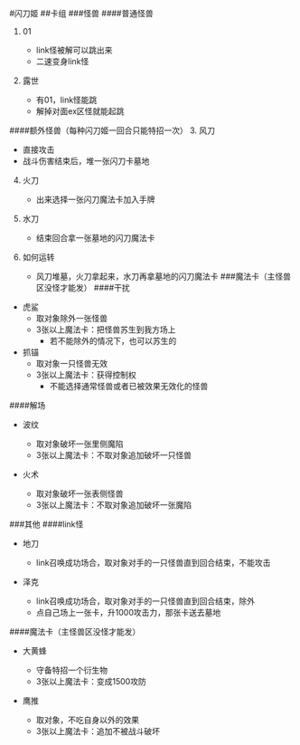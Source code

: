 #闪刀姬
##卡组
###怪兽
####普通怪兽
1. 01
   - link怪被解可以跳出来
   - 二速变身link怪

2. 露世
   - 有01，link怪能跳
   - 解掉对面ex区怪就能起跳

####额外怪兽（每种闪刀姬一回合只能特招一次）
3. 风刀
   - 直接攻击
   - 战斗伤害结束后，堆一张闪刀卡墓地

4. 火刀
   - 出来选择一张闪刀魔法卡加入手牌

5. 水刀
   - 结束回合拿一张墓地的闪刀魔法卡

6. 如何运转
   - 风刀堆墓，火刀拿起来，水刀再拿墓地的闪刀魔法卡
###魔法卡（主怪兽区没怪才能发）
####干扰
- 虎鲨
  - 取对象除外一张怪兽
  - 3张以上魔法卡：把怪兽苏生到我方场上
    - 若不能除外的情况下，也可以苏生的 
- 抓锚
  - 取对象一只怪兽无效
  - 3张以上魔法卡：获得控制权
    - 不能选择通常怪兽或者已被效果无效化的怪兽

####解场
- 波纹
  - 取对象破坏一张里侧魔陷
  - 3张以上魔法卡：不取对象追加破坏一只怪兽

- 火术
  - 取对象破坏一张表侧怪兽
  - 3张以上魔法卡：不取对象追加破坏一张魔陷

###其他
####link怪
- 地刀
  - link召唤成功场合，取对象对手的一只怪兽直到回合结束，不能攻击

- 泽克
  - link召唤成功场合，取对象对手的一只怪兽直到回合结束，除外
  - 点自己场上一张卡，升1000攻击力，那张卡送去墓地

####魔法卡（主怪兽区没怪才能发）
- 大黄蜂
  - 守备特招一个衍生物
  - 3张以上魔法卡：变成1500攻防

- 鹰推
  - 取对象，不吃自身以外的效果
  - 3张以上魔法卡：追加不被战斗破坏